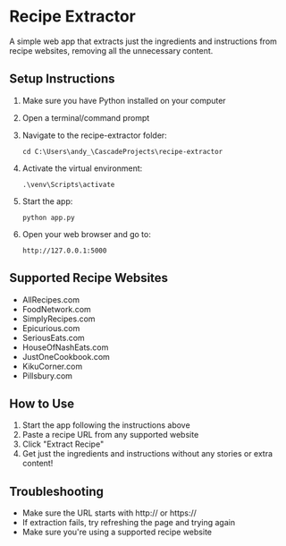 # Recipe Extractor

A simple web app that extracts just the ingredients and instructions from recipe websites, removing all the unnecessary content.

## Setup Instructions

1. Make sure you have Python installed on your computer
2. Open a terminal/command prompt
3. Navigate to the recipe-extractor folder:
   ```
   cd C:\Users\andy_\CascadeProjects\recipe-extractor
   ```

4. Activate the virtual environment:
   ```
   .\venv\Scripts\activate
   ```

5. Start the app:
   ```
   python app.py
   ```

6. Open your web browser and go to:
   ```
   http://127.0.0.1:5000
   ```

## Supported Recipe Websites
- AllRecipes.com
- FoodNetwork.com
- SimplyRecipes.com
- Epicurious.com
- SeriousEats.com
- HouseOfNashEats.com
- JustOneCookbook.com
- KikuCorner.com
- Pillsbury.com

## How to Use
1. Start the app following the instructions above
2. Paste a recipe URL from any supported website
3. Click "Extract Recipe"
4. Get just the ingredients and instructions without any stories or extra content!

## Troubleshooting
- Make sure the URL starts with http:// or https://
- If extraction fails, try refreshing the page and trying again
- Make sure you're using a supported recipe website
